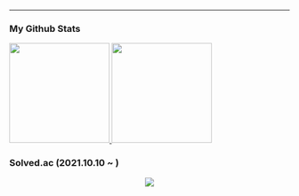 <!-- ![I am FrontEnd Developer @shogong](https://raw.githubusercontent.com/Yeongjae-Shin/Yeongjae-Shin/main/header.svg) -->
<hr>

### My Github Stats
<p>
<a href="#">
  <img src="https://github-readme-stats.vercel.app/api?username=Yeongjae-Shin&theme=react&show_icons=true" height="180px">
</a>
<a href="#">
  <img src="https://github-readme-stats.vercel.app/api/top-langs/?username=Yeongjae-Shin&theme=react&exclude_repo=resume,Yeongjae-Shin.github.io&layout=compact" height="180px">
</a>
  </p>

### Solved.ac (2021.10.10 ~ )
<p align="center"><img src="http://mazassumnida.wtf/api/v2/generate_badge?boj=syj9484" /></div>

